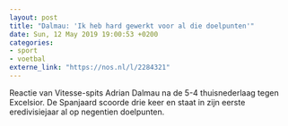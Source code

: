 ```yaml
---
layout: post
title: "Dalmau: 'Ik heb hard gewerkt voor al die doelpunten'"
date: Sun, 12 May 2019 19:00:53 +0200
categories: 
- sport 
- voetbal 
externe_link: "https://nos.nl/l/2284321"
---
```


Reactie van Vitesse-spits Adrian Dalmau na de 5-4 thuisnederlaag tegen Excelsior. De Spanjaard scoorde drie keer en staat in zijn eerste eredivisiejaar al op negentien doelpunten.
